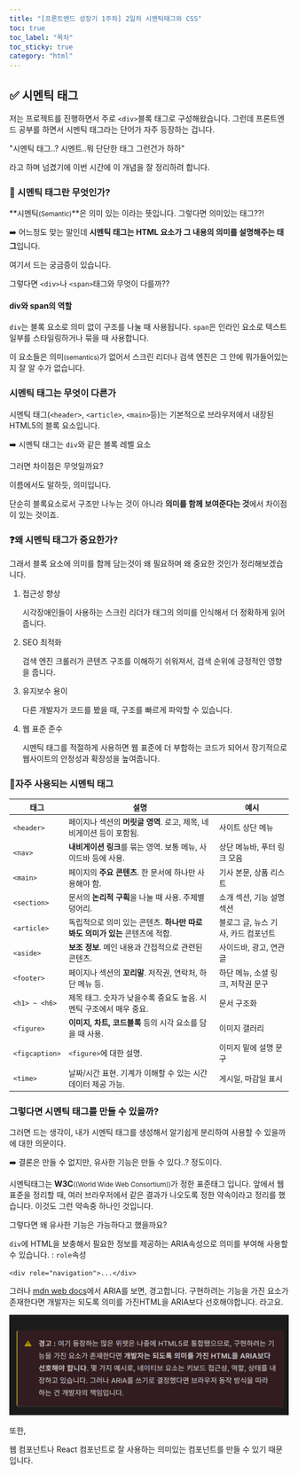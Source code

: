 ```yaml
---
title: "[프론트엔드 성장기 1주차] 2일차 시멘틱태그와 CSS"
toc: true
toc_label: "목차"
toc_sticky: true
category: "html"
---
```


## ✅ 시멘틱 태그 

저는 프로젝트를 진행하면서 주로 `<div>`블록 태그로 구성해왔습니다. 그런데 프론트엔드 공부를 하면서 <span class="hlm">시멘틱 태그</span>라는 단어가 자주 등장하는 겁니다.



"시멘틱 태그..? 시멘트..뭐 단단한 태그 그런건가 하하"



라고 하며 넘겼기에 이번 시간에 이 개념을 잘 정리하려 합니다.

### 🤔 시멘틱 태그란 무엇인가?

**시멘틱<small>(Semantic)</small>**은 의미 있는 이라는 뜻입니다. 그렇다면 의미있는 태그??!

➡️ 어느정도 맞는 말인데 **시멘틱 태그는 HTML 요소가 그 내용의 의미를 설명해주는 태그**입니다. 



여기서 드는 궁금증이 있습니다. 



<span class="hlm">그렇다면 `<div>`나 `<span>`태그와 무엇이 다를까??</span>

#### div와 span의 역할

`div`는 블록 요소로 의미 없이 구조를 나눌 때 사용됩니다. `span`은 인라인 요소로 텍스트 일부를 스타일링하거나 묶을 때 사용합니다.



이 요소들은 의미<small>(semantics)</small>가 없어서 스크린 리더나 검색 엔진은 그 안에 뭐가들어있는지 잘 알 수가 없습니다.



### 시멘틱 태그는 무엇이 다른가

시멘틱 태그(`<header>`, `<article>`, `<main>`등)는 기본적으로 브라우저에서 내장된 HTML5의 블록 요소입니다.

➡️ 시멘틱 태그는 `div`와 같은 블록 레벨 요소



그러면 차이점은 무엇일까요?

이름에서도 말하듯, 의미입니다.

단순히 블록요소로서 구조만 나누는 것이 아니라 **의미를 함께 보여준다는 것**에서 차이점이 있는 것이죠.



### ❓왜 시멘틱 태그가 중요한가?

그래서 블록 요소에 의미를 함께 담는것이 왜 필요하며 왜 중요한 것인가 정리해보겠습니다.

1. 접근성 향상

   시각장애인들이 사용하는 스크린 리더가 태그의 의미를 인식해서 더 정확하게 읽어줍니다.

2. SEO 최적화

   검색 엔진 크롤러가 콘텐츠 구조를 이해하기 쉬워져서, 검색 순위에 긍정적인 영향을 줍니다.

3. 유지보수 용이

   다른 개발자가 코드를 봤을 때, 구조를 빠르게 파악할 수 있습니다.

4. 웹 표준 준수

   시멘틱 태그를 적절하게 사용하면 웹 표준에 더 부합하는 코드가 되어서 장기적으로 웹사이트의 안정성과 확장성을 높여줍니다.

### 🔎자주 사용되는 시멘틱 태그

| 태그           | 설명                                                         | 예시                                |
| -------------- | ------------------------------------------------------------ | ----------------------------------- |
| `<header>`     | 페이지나 섹션의 **머릿글 영역**. 로고, 제목, 네비게이션 등이 포함됨. | 사이트 상단 메뉴                    |
| `<nav>`        | **내비게이션 링크**를 묶는 영역. 보통 메뉴, 사이드바 등에 사용. | 상단 메뉴바, 푸터 링크 모음         |
| `<main>`       | 페이지의 **주요 콘텐츠**. 한 문서에 하나만 사용해야 함.      | 기사 본문, 상품 리스트              |
| `<section>`    | 문서의 **논리적 구획**을 나눌 때 사용. 주제별 덩어리.        | 소개 섹션, 기능 설명 섹션           |
| `<article>`    | 독립적으로 의미 있는 콘텐츠. **하나만 따로 봐도 의미가 있는** 콘텐츠에 적합. | 블로그 글, 뉴스 기사, 카드 컴포넌트 |
| `<aside>`      | **보조 정보**. 메인 내용과 간접적으로 관련된 콘텐츠.         | 사이드바, 광고, 연관글              |
| `<footer>`     | 페이지나 섹션의 **꼬리말**. 저작권, 연락처, 하단 메뉴 등.    | 하단 메뉴, 소셜 링크, 저작권 문구   |
| `<h1> ~ <h6>`  | 제목 태그. 숫자가 낮을수록 중요도 높음. 시멘틱 구조에서 매우 중요. | 문서 구조화                         |
| `<figure>`     | **이미지, 차트, 코드블록** 등의 시각 요소를 담을 때 사용.    | 이미지 갤러리                       |
| `<figcaption>` | `<figure>`에 대한 설명.                                      | 이미지 밑에 설명 문구               |
| `<time>`       | 날짜/시간 표현. 기계가 이해할 수 있는 시간 데이터 제공 가능. | 게시일, 마감일 표시                 |



### 그렇다면 시멘틱 태그를 만들 수 있을까?

그러면 드는 생각이, 내가 시멘틱 태그를 생성해서 알기쉽게 분리하여 사용할 수 있을까에 대한 의문이다.



➡️ 결론은 만들 수 없지만, 유사한 기능은 만들 수 있다..? 정도이다.



시멘틱태그는 **W3C**<small>((World Wide Web Consortium))</small>가 정한 표준태그 입니다. 앞에서 웹 표준을 정리할 때, 여러 브라우저에서 같은 결과가 나오도록 정한 약속이라고 정리를 했습니다. 이것도 그런 약속중 하나인 것입니다.



그렇다면 왜 유사한 기능은 가능하다고 했을까요?



`div`에 HTML을 보충해서 필요한 정보를 제공하는 ARIA속성으로 의미를 부여해 사용할 수 있습니다.  : `role`속성

`<div role="navigation">...</div>`

그러나 [mdn web docs](https://developer.mozilla.org/ko/docs/Web/Accessibility/ARIA)에서 ARIA를 보면, 경고합니다. 구현하려는 기능을 가진 요소가 존재한다면 개발자는 되도록 의미를 가진HTML을 ARIA보다 선호해야합니다. 라고요.

<img src="/../../images/2025-05-13-02.시멘틱태그/image-20250513201343495.png" alt="image-20250513201343495" style="zoom:60%;" />



또한,

웹 컴포넌트나 React 컴포넌트로 잘 사용하는 의미있는 컴포넌트를 만들 수 있기 때문입니다.

 

